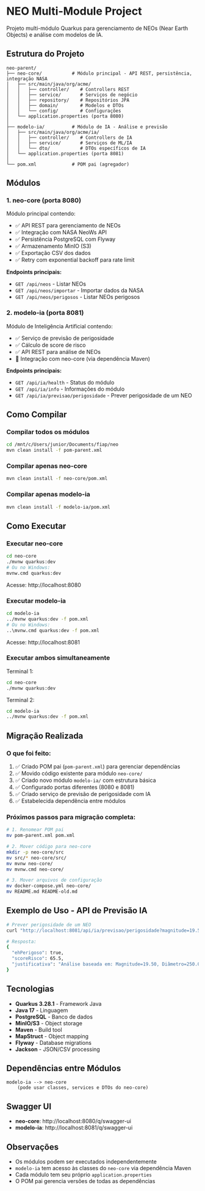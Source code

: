 # NEO Multi-Module Project

Projeto multi-módulo Quarkus para gerenciamento de NEOs (Near Earth Objects) e análise com modelos de IA.

## Estrutura do Projeto

```
neo-parent/
├── neo-core/           # Módulo principal - API REST, persistência, integração NASA
│   ├── src/main/java/org/acme/
│   │   ├── controller/    # Controllers REST
│   │   ├── service/       # Serviços de negócio
│   │   ├── repository/    # Repositórios JPA
│   │   ├── domain/        # Modelos e DTOs
│   │   └── config/        # Configurações
│   └── application.properties (porta 8080)
│
├── modelo-ia/          # Módulo de IA - Análise e previsão
│   ├── src/main/java/org/acme/ia/
│   │   ├── controller/    # Controllers de IA
│   │   ├── service/       # Serviços de ML/IA
│   │   └── dto/           # DTOs específicos de IA
│   └── application.properties (porta 8081)
│
└── pom.xml             # POM pai (agregador)
```

## Módulos

### 1. **neo-core** (porta 8080)
Módulo principal contendo:
- ✅ API REST para gerenciamento de NEOs
- ✅ Integração com NASA NeoWs API
- ✅ Persistência PostgreSQL com Flyway
- ✅ Armazenamento MinIO (S3)
- ✅ Exportação CSV dos dados
- ✅ Retry com exponential backoff para rate limit

**Endpoints principais:**
- `GET /api/neos` - Listar NEOs
- `GET /api/neos/importar` - Importar dados da NASA
- `GET /api/neos/perigosos` - Listar NEOs perigosos

### 2. **modelo-ia** (porta 8081)
Módulo de Inteligência Artificial contendo:
- ✅ Serviço de previsão de perigosidade
- ✅ Cálculo de score de risco
- ✅ API REST para análise de NEOs
- 🔄 Integração com neo-core (via dependência Maven)

**Endpoints principais:**
- `GET /api/ia/health` - Status do módulo
- `GET /api/ia/info` - Informações do módulo
- `GET /api/ia/previsao/perigosidade` - Prever perigosidade de um NEO

## Como Compilar

### Compilar todos os módulos
```bash
cd /mnt/c/Users/junior/Documents/fiap/neo
mvn clean install -f pom-parent.xml
```

### Compilar apenas neo-core
```bash
mvn clean install -f neo-core/pom.xml
```

### Compilar apenas modelo-ia
```bash
mvn clean install -f modelo-ia/pom.xml
```

## Como Executar

### Executar neo-core
```bash
cd neo-core
./mvnw quarkus:dev
# Ou no Windows:
mvnw.cmd quarkus:dev
```
Acesse: http://localhost:8080

### Executar modelo-ia
```bash
cd modelo-ia
../mvnw quarkus:dev -f pom.xml
# Ou no Windows:
..\mvnw.cmd quarkus:dev -f pom.xml
```
Acesse: http://localhost:8081

### Executar ambos simultaneamente
Terminal 1:
```bash
cd neo-core
./mvnw quarkus:dev
```

Terminal 2:
```bash
cd modelo-ia
../mvnw quarkus:dev -f pom.xml
```

## Migração Realizada

### O que foi feito:
1. ✅ Criado POM pai (`pom-parent.xml`) para gerenciar dependências
2. ✅ Movido código existente para módulo `neo-core/`
3. ✅ Criado novo módulo `modelo-ia/` com estrutura básica
4. ✅ Configurado portas diferentes (8080 e 8081)
5. ✅ Criado serviço de previsão de perigosidade com IA
6. ✅ Estabelecida dependência entre módulos

### Próximos passos para migração completa:

```bash
# 1. Renomear POM pai
mv pom-parent.xml pom.xml

# 2. Mover código para neo-core
mkdir -p neo-core/src
mv src/* neo-core/src/
mv mvnw neo-core/
mv mvnw.cmd neo-core/

# 3. Mover arquivos de configuração
mv docker-compose.yml neo-core/
mv README.md README-old.md
```

## Exemplo de Uso - API de Previsão IA

```bash
# Prever perigosidade de um NEO
curl "http://localhost:8081/api/ia/previsao/perigosidade?magnitude=19.5&diametro=250&velocidade=18.5"

# Resposta:
{
  "ehPerigoso": true,
  "scoreRisco": 65.5,
  "justificativa": "Análise baseada em: Magnitude=19.50, Diâmetro=250.00 m, Velocidade=18.50 km/s. Score de risco: 65.5%"
}
```

## Tecnologias

- **Quarkus 3.28.1** - Framework Java
- **Java 17** - Linguagem
- **PostgreSQL** - Banco de dados
- **MinIO/S3** - Object storage
- **Maven** - Build tool
- **MapStruct** - Object mapping
- **Flyway** - Database migrations
- **Jackson** - JSON/CSV processing

## Dependências entre Módulos

```
modelo-ia --> neo-core
    (pode usar classes, services e DTOs do neo-core)
```

## Swagger UI

- **neo-core**: http://localhost:8080/q/swagger-ui
- **modelo-ia**: http://localhost:8081/q/swagger-ui

## Observações

- Os módulos podem ser executados independentemente
- `modelo-ia` tem acesso às classes do `neo-core` via dependência Maven
- Cada módulo tem seu próprio `application.properties`
- O POM pai gerencia versões de todas as dependências
